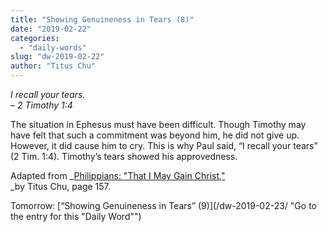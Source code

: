 ```yaml
---
title: "Showing Genuineness in Tears (8)"
date: "2019-02-22"
categories: 
  - "daily-words"
slug: "dw-2019-02-22"
author: "Titus Chu"
---
```


_I recall your tears._  
_– 2 Timothy 1:4_

The situation in Ephesus must have been difficult. Though Timothy may have felt that such a commitment was beyond him, he did not give up. However, it did cause him to cry. This is why Paul said, “I recall your tears” (2 Tim. 1:4). Timothy’s tears showed his approvedness.

Adapted from _[Philippians: "That I May Gain Christ,"](/book-philippians/ "Go to the listing for this book")  
_by Titus Chu, page 157.

Tomorrow: [“Showing Genuineness in Tears” (9)](/dw-2019-02-23/ "Go to the entry for this "Daily Word"")
